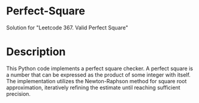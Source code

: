 # Perfect-Square
Solution for "Leetcode 367. Valid Perfect Square"

# Description

This Python code implements a perfect square checker. A perfect square is a number that can be expressed as the product of some integer with itself. The implementation utilizes the Newton-Raphson method for square root approximation, iteratively refining the estimate until reaching sufficient precision.
